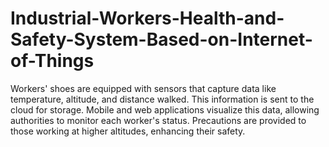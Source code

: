 # Industrial-Workers-Health-and-Safety-System-Based-on-Internet-of-Things
Workers' shoes are equipped with sensors that capture data like temperature, altitude, and distance walked. This information is sent to the cloud for storage. Mobile and web applications visualize this data, allowing authorities to monitor each worker's status. Precautions are provided to those working at higher altitudes, enhancing their safety.
